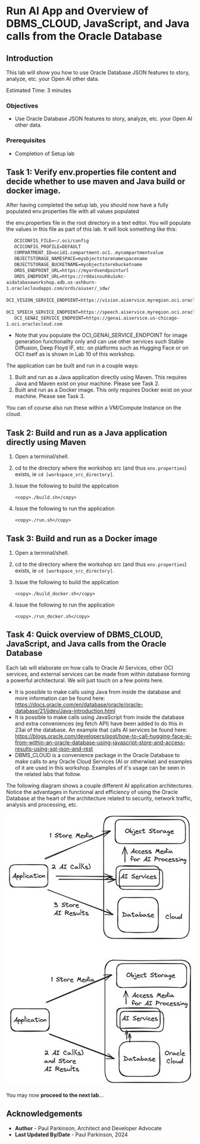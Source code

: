 # Run AI App and Overview of DBMS_CLOUD, JavaScript, and Java calls from the Oracle Database

## Introduction

This lab will show you how to use Oracle Database JSON features to story, analyze, etc. your Open AI other data.

Estimated Time:  3 minutes


### Objectives

-   Use Oracle Database JSON features to story, analyze, etc. your Open AI other data.

### Prerequisites

- Completion of Setup lab

## Task 1: Verify env.properties file content and decide whether to use maven and Java build or docker image.

   After having completed the setup lab, you should now have a fully populated env.properties file with all values populated

the env.properties file in the root directory in a text editor. You will populate the values in this file as part of this lab. It will look something like this:

   ```code
      OCICONFIG_FILE=~/.oci/config
      OCICONFIG_PROFILE=DEFAULT
      COMPARTMENT_ID=ocid1.compartment.oc1..mycompartmentvalue
      OBJECTSTORAGE_NAMESPACE=myobjectstorenamespacename
      OBJECTSTORAGE_BUCKETNAME=myobjectstorebucketname
      ORDS_ENDPOINT_URL=https://myordsendpointurl
      ORDS_ENDPOINT_URL=https://rddainsuh6u1okc-aidatabaseworkshop.adb.us-ashburn-1.oraclecloudapps.com/ords/aiuser/_sdw/
      OCI_VISION_SERVICE_ENDPOINT=https://vision.aiservice.myregion.oci.oraclecloud.com
      OCI_SPEECH_SERVICE_ENDPOINT=https://speech.aiservice.myregion.oci.oraclecloud.com
      OCI_GENAI_SERVICE_ENDPOINT=https://genai.aiservice.us-chicago-1.oci.oraclecloud.com
   ```

* Note that you populate the OCI_GENAI_SERVICE_ENDPOINT for image generation functionality only and can use other services such Stable Diffusion, Deep Floyd IF, etc. on platforms such as Hugging Face or on OCI itself as is shown in Lab 10 of this workshop.

The application can be built and run in a couple ways:
    
   1. Built and run as a Java application directly using Maven. This requires Java and Maven exist on your machine.  Please see Task 2.
   2. Built and run as a Docker image. This only requires Docker exist on your machine. Please see Task 3. 

   You can of course also run these within a VM/Compute Instance on the cloud.

## Task 2: Build and run as a Java application directly using Maven

   1. Open a terminal/shell.
   2. cd to the directory where the workshop src (and thus `env.properties`) exists, ie `cd [workspace_src_directory]`.
   3. Issue the following to build the application
   
        ```text
        <copy>./build.sh</copy>
        ```

   4. Issue the following to run the application

        ```text
        <copy>./run.sh</copy>
        ```


## Task 3: Build and run as a Docker image

   1. Open a terminal/shell.
   2. cd to the directory where the workshop src (and thus `env.properties`) exists, ie `cd [workspace_src_directory]`.
   3. Issue the following to build the application
    
         ```text
         <copy>./build_docker.sh</copy>
         ```

   4. Issue the following to run the application
    
         ```text
         <copy>./run_docker.sh</copy>
         ```


## Task 4: Quick overview of DBMS_CLOUD, JavaScript, and Java calls from the Oracle Database

   Each lab will elaborate on how calls to Oracle AI Services, other OCI services, and external services can be made from within database forming a powerful architectural. We will just touch on a few points here.
 
   * It is possible to make calls using Java from inside the database and more information can be found here: https://docs.oracle.com/en/database/oracle/oracle-database/21/jjdev/Java-introduction.html
   * It is possible to make calls using JavaScript from inside the database and extra conveniences (eg fetch API) have been added to do this in 23ai of the database. An example that calls AI services be found here: https://blogs.oracle.com/developers/post/how-to-call-hugging-face-ai-from-within-an-oracle-database-using-javascript-store-and-access-results-using-sql-json-and-rest
   * DBMS_CLOUD is a convenience package in the Oracle Database to make calls to any Oracle Cloud Services (AI or otherwise) and examples of it are used in this workshop.  Examples of it's usage can be seen in the related labs that follow. 

   The following diagram shows a couple different AI application architectures.  Notice the advantages in functional and efficiency of using the Oracle Database at the heart of the architecture related to security, network traffic, analysis and processing, etc.

   ![Different AI app architectures](images/ai-db-calls-arch.png " ")

You may now **proceed to the next lab.**..

## Acknowledgements

* **Author** - Paul Parkinson, Architect and Developer Advocate
* **Last Updated By/Date** - Paul Parkinson, 2024
